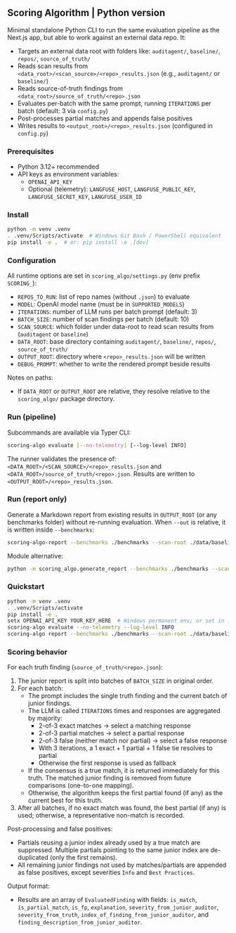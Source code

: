 ## Scoring Algorithm | Python version

Minimal standalone Python CLI to run the same evaluation pipeline as the Next.js app, but able to work against an external data repo. It:

- Targets an external data root with folders like: `auditagent/`, `baseline/`, `repos/`, `source_of_truth/`
- Reads scan results from `<data_root>/<scan_source>/<repo>_results.json` (e.g., `auditagent/` or `baseline/`)
- Reads source-of-truth findings from `<data_root>/source_of_truth/<repo>.json`
- Evaluates per-batch with the same prompt, running `ITERATIONS` per batch (default: 3 via `config.py`)
- Post-processes partial matches and appends false positives
- Writes results to `<output_root>/<repo>_results.json` (configured in `config.py`)

### Prerequisites

- Python 3.12+ recommended
- API keys as environment variables:
  - `OPENAI_API_KEY`
  - Optional (telemetry): `LANGFUSE_HOST`, `LANGFUSE_PUBLIC_KEY`, `LANGFUSE_SECRET_KEY`, `LANGFUSE_USER_ID`

### Install

```bash
python -m venv .venv
. .venv/Scripts/activate  # Windows Git Bash / PowerShell equivalent
pip install -e .  # or: pip install -e .[dev]
```

### Configuration

All runtime options are set in `scoring_algo/settings.py` (env prefix `SCORING_`):

- `REPOS_TO_RUN`: list of repo names (without `.json`) to evaluate
- `MODEL`: OpenAI model name (must be in `SUPPORTED_MODELS`)
- `ITERATIONS`: number of LLM runs per batch prompt (default: 3)
- `BATCH_SIZE`: number of scan findings per batch (default: 10)
- `SCAN_SOURCE`: which folder under data-root to read scan results from (`auditagent` or `baseline`)
- `DATA_ROOT`: base directory containing `auditagent/`, `baseline/`, `repos/`, `source_of_truth/`
- `OUTPUT_ROOT`: directory where `<repo>_results.json` will be written
- `DEBUG_PROMPT`: whether to write the rendered prompt beside results

Notes on paths:
- If `DATA_ROOT` or `OUTPUT_ROOT` are relative, they resolve relative to the `scoring_algo/` package directory.

### Run (pipeline)

Subcommands are available via Typer CLI:

```bash
scoring-algo evaluate [--no-telemetry] [--log-level INFO]
```

The runner validates the presence of: `<DATA_ROOT>/<SCAN_SOURCE>/<repo>_results.json` and `<DATA_ROOT>/source_of_truth/<repo>.json`. Results are written to `<OUTPUT_ROOT>/<repo>_results.json`.

### Run (report only)

Generate a Markdown report from existing results in `OUTPUT_ROOT` (or any benchmarks folder) without re-running evaluation. When `--out` is relative, it is written inside `--benchmarks`:

```bash
scoring-algo-report --benchmarks ./benchmarks --scan-root ./data/baseline --out REPORT.md
```

Module alternative:

```bash
python -m scoring_algo.generate_report --benchmarks ./benchmarks --scan-root ./data/baseline --out REPORT.md
```

### Quickstart

```bash
python -m venv .venv
. .venv/Scripts/activate
pip install -e .
setx OPENAI_API_KEY YOUR_KEY_HERE  # Windows permanent env; or set in .env
scoring-algo evaluate --no-telemetry --log-level INFO
scoring-algo report --benchmarks ./benchmarks --scan-root ./data/baseline --out REPORT.md
```

### Scoring behavior

For each truth finding (`source_of_truth/<repo>.json`):

1) The junior report is split into batches of `BATCH_SIZE` in original order.
2) For each batch:
   - The prompt includes the single truth finding and the current batch of junior findings.
   - The LLM is called `ITERATIONS` times and responses are aggregated by majority:
     - 2-of-3 exact matches → select a matching response
     - 2-of-3 partial matches → select a partial response
     - 2-of-3 false (neither match nor partial) → select a false response
     - With 3 iterations, a 1 exact + 1 partial + 1 false tie resolves to partial
     - Otherwise the first response is used as fallback
   - If the consensus is a true match, it is returned immediately for this truth. The matched junior finding is removed from future comparisons (one-to-one mapping).
   - Otherwise, the algorithm keeps the first partial found (if any) as the current best for this truth.
3) After all batches, if no exact match was found, the best partial (if any) is used; otherwise, a representative non-match is recorded.

Post-processing and false positives:

- Partials reusing a junior index already used by a true match are suppressed. Multiple partials pointing to the same junior index are de-duplicated (only the first remains).
- All remaining junior findings not used by matches/partials are appended as false positives, except severities `Info` and `Best Practices`.

Output format:

- Results are an array of `EvaluatedFinding` with fields: `is_match`, `is_partial_match`, `is_fp`, `explanation`, `severity_from_junior_auditor`, `severity_from_truth`, `index_of_finding_from_junior_auditor`, and `finding_description_from_junior_auditor`.


